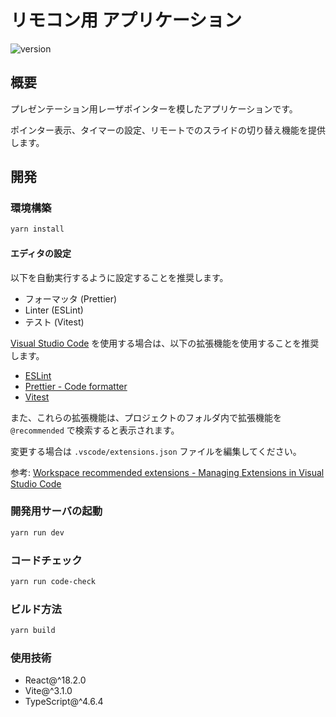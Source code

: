 # リモコン用 アプリケーション

![version](https://img.shields.io/badge/version-1.0.0-blue.svg)

## 概要

プレゼンテーション用レーザポインターを模したアプリケーションです。

ポインター表示、タイマーの設定、リモートでのスライドの切り替え機能を提供します。

## 開発

### 環境構築

```sh
yarn install
```

#### エディタの設定

以下を自動実行するように設定することを推奨します。

- フォーマッタ (Prettier)
- Linter (ESLint)
- テスト (Vitest)

[Visual Studio Code](https://code.visualstudio.com/) を使用する場合は、以下の拡張機能を使用することを推奨します。

- [ESLint](https://marketplace.visualstudio.com/items?itemName=dbaeumer.vscode-eslint)
- [Prettier - Code formatter](https://marketplace.visualstudio.com/items?itemName=esbenp.prettier-vscode)
- [Vitest](https://marketplace.visualstudio.com/items?itemName=ZixuanChen.vitest-explorer)

また、これらの拡張機能は、プロジェクトのフォルダ内で拡張機能を `@recommended` で検索すると表示されます。

変更する場合は `.vscode/extensions.json` ファイルを編集してください。

参考: [Workspace recommended extensions - Managing Extensions in Visual Studio Code](https://code.visualstudio.com/docs/editor/extension-marketplace#_workspace-recommended-extensions)

### 開発用サーバの起動

```sh
yarn run dev
```

### コードチェック

```sh
yarn run code-check
```

### ビルド方法

```sh
yarn build
```

### 使用技術

- React@^18.2.0
- Vite@^3.1.0
- TypeScript@^4.6.4
